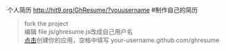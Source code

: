 个人简历 http://hit9.org/GhResume/?youusername
#制作自己的简历
>fork the project  
>编辑 file js/ghresume.js改成自己用户名  
><a href="https://github.com/settings/applications">点击</a>创建你的应用，空格中填写 your-username.github.com/ghresume  

